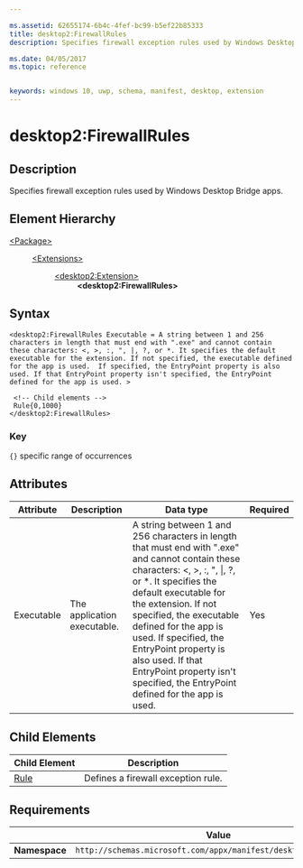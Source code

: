 ```yaml
---

ms.assetid: 62655174-6b4c-4fef-bc99-b5ef22b85333
title: desktop2:FirewallRules
description: Specifies firewall exception rules used by Windows Desktop Bridge apps.

ms.date: 04/05/2017
ms.topic: reference


keywords: windows 10, uwp, schema, manifest, desktop, extension 
---
```


# desktop2:FirewallRules


## Description
Specifies firewall exception rules used by Windows Desktop Bridge apps.

## Element Hierarchy
<dl>
<dt><a href="element-package.md">&lt;Package&gt;</a></dt>
<dd>
<dl>
<dt><a href="element-extensions.md">&lt;Extensions&gt;</a></dt>
<dd>
<dl>
<dt><a href="element-desktop2-package-extension.md">&lt;desktop2:Extension&gt;</a></dt>
<dd><b>&lt;desktop2:FirewallRules&gt;</b></dd>
</dl>
</dd>
</dl>
</dd>
</dl>

## Syntax
```sytnax
<desktop2:FirewallRules Executable = A string between 1 and 256 characters in length that must end with ".exe" and cannot contain these characters: <, >, :, ", |, ?, or *. It specifies the default executable for the extension. If not specified, the executable defined for the app is used.  If specified, the EntryPoint property is also used. If that EntryPoint property isn't specified, the EntryPoint defined for the app is used. >

 <!-- Child elements -->
 Rule{0,1000}
</desktop2:FirewallRules>
```
### Key
`{}` specific range of occurrences

## Attributes
| Attribute | Description | Data type | Required |
|-----------|-------------|-----------|----------|
| Executable | The application executable. | A string between 1 and 256 characters in length that must end with ".exe" and cannot contain these characters: <, >, :, ", &#124;, ?, or *. It specifies the default executable for the extension. If not specified, the executable defined for the app is used.  If specified, the EntryPoint property is also used. If that EntryPoint property isn't specified, the EntryPoint defined for the app is used. | Yes |

## Child Elements
| Child Element | Description |
|---------------|-------------|
| [Rule](element-desktop2-rule.md) | Defines a firewall exception rule. |

## Requirements

|               |     Value                                                        |
|---------------|-------------------------------------------------------------|
| **Namespace** | `http://schemas.microsoft.com/appx/manifest/desktop/windows10/2` |